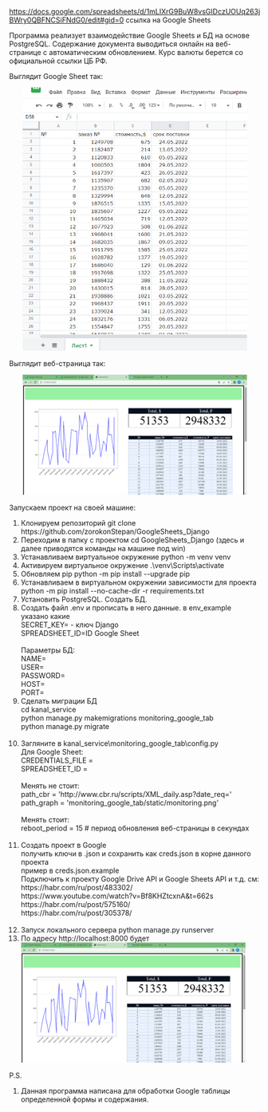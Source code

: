 https://docs.google.com/spreadsheets/d/1mLIXrG9BuW8vsGIDczUOUq263jBWry0QBFNCSiFNdG0/edit#gid=0
ссылка на Google Sheets

Программа реализует взаимодействие Google Sheets и БД на основе PostgreSQL.
Содержание документа выводиться онлайн на веб-странице с автоматическим обновлением.
Курс валюты берется со официальной ссылки ЦБ РФ.

Выглядит Google Sheet так:
<p align="center">
  <img src="https://github.com/zorokonStepan/GoogleSheets_Django/raw/main/img_git/google_sh.png" width="450" title="GoogleSheet">
</p>

Выглядит веб-страница так:
<p align="center">
  <img src="https://github.com/zorokonStepan/GoogleSheets_Django/raw/main/img_git/new_web_page.png" width="450" title="WebPage">
</p>

Запускаем проект на своей машине:
<ol>
    <li>Клонируем репозиторий git clone https://github.com/zorokonStepan/GoogleSheets_Django</li>
    <li>Переходим в папку с проектом cd GoogleSheets_Django (здесь и далее приводятся команды на машине под win)</li>
    <li>Устанавливаем виртуальное окружение python -m venv venv</li>
    <li>Активируем виртуальное окружение .\venv\Scripts\activate</li>
    <li>Обновляем pip python -m pip install --upgrade pip</li>
    <li>Устанавливаем в виртуальном окружении зависимости для проекта 
        python -m pip install --no-cache-dir -r requirements.txt</li>
    <li>Установить PostgreSQL. Создать БД.</li>
    <li>Создать файл .env и прописать в него данные. в env_example указано какие<br>
        SECRET_KEY= - ключ Django<br>
        SPREADSHEET_ID=ID Google Sheet<br>
        <br>
        Параметры БД:<br>
        NAME=<br>
        USER=<br>
        PASSWORD=<br>
        HOST=<br>
        PORT=<br>
    </li>
    <li>Сделать миграции БД<br>
        cd kanal_service<br>
        python manage.py makemigrations monitoring_google_tab<br>
        python manage.py migrate<br>
        <br></li>
    <li>Загляните в kanal_service\monitoring_google_tab\config.py<br>
        Для Google Sheet:<br>
        CREDENTIALS_FILE =<br>
        SPREADSHEET_ID =<br>
        <br>
        Менять не стоит:<br>
        path_cbr = 'http://www.cbr.ru/scripts/XML_daily.asp?date_req='<br>
        path_graph = 'monitoring_google_tab/static/monitoring.png'<br>
        <br>
        Менять стоит:<br>
        reboot_period = 15  # период обновления веб-страницы в секундах<br>
        <br>
    </li>
    <li>Создать проект в Google<br>
        получить ключи в .json и сохранить как creds.json в корне данного проекта<br>
        пример в creds.json.example<br>
        Подключить к проекту Google Drive API и Google Sheets API и т.д. см:<br>
        https://habr.com/ru/post/483302/<br>
        https://www.youtube.com/watch?v=Bf8KHZtcxnA&t=662s<br>
        https://habr.com/ru/post/575160/<br>
        https://habr.com/ru/post/305378/<br>
        <br>
    </li>
    <li>Запуск локального сервера python manage.py runserver<br></li>
    <li>По адресу http://localhost:8000 будет 
    <img src="https://github.com/zorokonStepan/GoogleSheets_Django/raw/main/img_git/new_web_page.png" width="450" title="WebPage"></li>
</ol>

P.S.
<ol>
    <li>Данная программа написана для обработки Google таблицы определенной формы и содержания.</li>
</ol>


